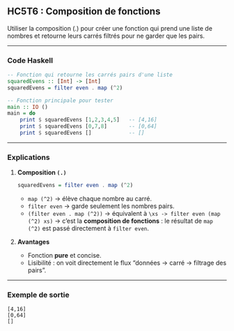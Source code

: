 ## HC5T6 : Composition de fonctions

Utiliser la composition (.) pour créer une fonction qui prend une liste de nombres et retourne leurs carrés filtrés pour ne garder que les pairs.

---

### Code Haskell

```haskell
-- Fonction qui retourne les carrés pairs d'une liste
squaredEvens :: [Int] -> [Int]
squaredEvens = filter even . map (^2)

-- Fonction principale pour tester
main :: IO ()
main = do
    print $ squaredEvens [1,2,3,4,5]   -- [4,16]
    print $ squaredEvens [0,7,8]       -- [0,64]
    print $ squaredEvens []            -- []
```

---

### Explications

1. **Composition `(.)`**

   ```haskell
   squaredEvens = filter even . map (^2)
   ```

   * `map (^2)` → élève chaque nombre au carré.
   * `filter even` → garde seulement les nombres pairs.
   * `(filter even . map (^2))` → équivalent à `\xs -> filter even (map (^2) xs)`
     → c’est la **composition de fonctions** : le résultat de `map (^2)` est passé directement à `filter even`.

2. **Avantages**

   * Fonction **pure** et concise.
   * Lisibilité : on voit directement le flux “données → carré → filtrage des pairs”.

---

### Exemple de sortie

```
[4,16]
[0,64]
[]
```

